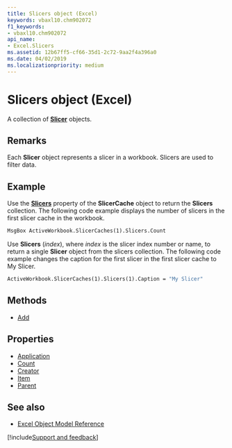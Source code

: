```yaml
---
title: Slicers object (Excel)
keywords: vbaxl10.chm902072
f1_keywords:
- vbaxl10.chm902072
api_name:
- Excel.Slicers
ms.assetid: 12b67ff5-cf66-35d1-2c72-9aa2f4a396a0
ms.date: 04/02/2019
ms.localizationpriority: medium
---
```



# Slicers object (Excel)

A collection of **[Slicer](Excel.Slicer.md)** objects.


## Remarks

Each **Slicer** object represents a slicer in a workbook. Slicers are used to filter data.


## Example

Use the **[Slicers](Excel.SlicerCache.Slicers.md)** property of the **SlicerCache** object to return the **Slicers** collection. The following code example displays the number of slicers in the first slicer cache in the workbook.

```vb
MsgBox ActiveWorkbook.SlicerCaches(1).Slicers.Count
```

Use **Slicers** (_index_), where _index_ is the slicer index number or name, to return a single **Slicer** object from the slicers collection. The following code example changes the caption for the first slicer in the first slicer cache to My Slicer.

```vb
ActiveWorkbook.SlicerCaches(1).Slicers(1).Caption = "My Slicer"
```

## Methods

- [Add](Excel.Slicers.Add.md)

## Properties

- [Application](Excel.Slicers.Application.md)
- [Count](Excel.Slicers.Count.md)
- [Creator](Excel.Slicers.Creator.md)
- [Item](Excel.Slicers.Item.md)
- [Parent](Excel.Slicers.Parent.md)

## See also

- [Excel Object Model Reference](overview/Excel/object-model.md)

[!include[Support and feedback](~/includes/feedback-boilerplate.md)]